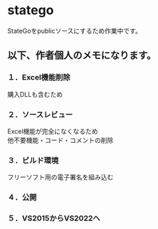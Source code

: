 # statego

StateGoをpublicソースにするため作業中です。 
 
## 以下、作者個人のメモになります。
 
### １．Excel機能削除  

購入DLLも含むため

### ２．ソースレビュー  

Excel機能が完全になくなるため  
他不要機能・コード・コメントの削除  
    
### ３．ビルド環境  

フリーソフト用の電子署名を組み込む　  
    
### ４．公開  
  
### ５．VS2015からVS2022へ  





